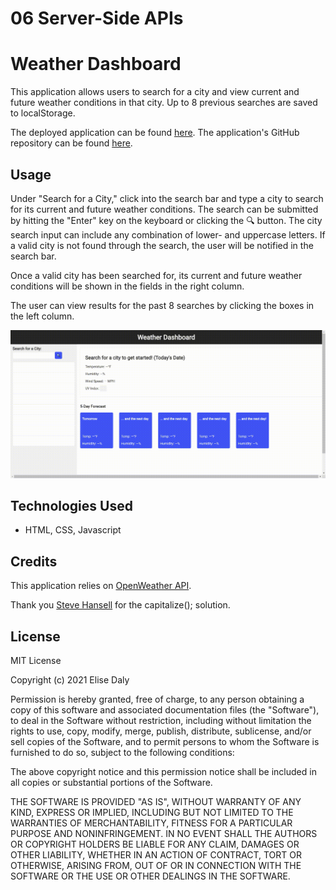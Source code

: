 # 06 Server-Side APIs
# Weather Dashboard

This application allows users to search for a city and view current and future weather conditions in that city. Up to 8 previous searches are saved to localStorage.

The deployed application can be found [here](https://elisesamanthadaly.github.io/06-Server-Side-APIs/). The application's GitHub repository can be found [here](https://github.com/elisesamanthadaly/06-Server-Side-APIs/).


## Usage

Under "Search for a City," click into the search bar and type a city to search for its current and future weather conditions. The search can be submitted by hitting the "Enter" key on the keyboard or clicking the 🔍 button. The city search input can include any combination of lower- and uppercase letters. If a valid city is not found through the search, the user will be notified in the search bar.

Once a valid city has been searched for, its current and future weather conditions will be shown in the fields in the right column.

The user can view results for the past 8 searches by clicking the boxes in the left column.

![alt text](./assets/images/screencast.gif)


## Technologies Used
* HTML, CSS, Javascript

## Credits

This application relies on [OpenWeather API](https://openweathermap.org/api/).

Thank you [Steve Hansell](https://stackoverflow.com/users/171490/steve-hansell/) for the capitalize(); solution.


## License

MIT License

Copyright (c) 2021 Elise Daly

Permission is hereby granted, free of charge, to any person obtaining a copy
of this software and associated documentation files (the "Software"), to deal
in the Software without restriction, including without limitation the rights
to use, copy, modify, merge, publish, distribute, sublicense, and/or sell
copies of the Software, and to permit persons to whom the Software is
furnished to do so, subject to the following conditions:

The above copyright notice and this permission notice shall be included in all
copies or substantial portions of the Software.

THE SOFTWARE IS PROVIDED "AS IS", WITHOUT WARRANTY OF ANY KIND, EXPRESS OR
IMPLIED, INCLUDING BUT NOT LIMITED TO THE WARRANTIES OF MERCHANTABILITY,
FITNESS FOR A PARTICULAR PURPOSE AND NONINFRINGEMENT. IN NO EVENT SHALL THE
AUTHORS OR COPYRIGHT HOLDERS BE LIABLE FOR ANY CLAIM, DAMAGES OR OTHER
LIABILITY, WHETHER IN AN ACTION OF CONTRACT, TORT OR OTHERWISE, ARISING FROM,
OUT OF OR IN CONNECTION WITH THE SOFTWARE OR THE USE OR OTHER DEALINGS IN THE
SOFTWARE.
